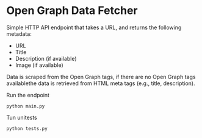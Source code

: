 # Open Graph Data Fetcher

Simple HTTP API endpoint that takes a URL, and returns the following metadata:
<ul>
<li>URL</li>
<li>Title</li>
<li>Description (if available)</li>
<li>Image (if available)</li>
</ul>


Data is scraped from the Open Graph tags, if there are no Open Graph tags availablethe data is retrieved from HTML meta tags (e.g., title, description).


Run the endpoint

```
python main.py 
```

Tun unitests
```
python tests.py 
```